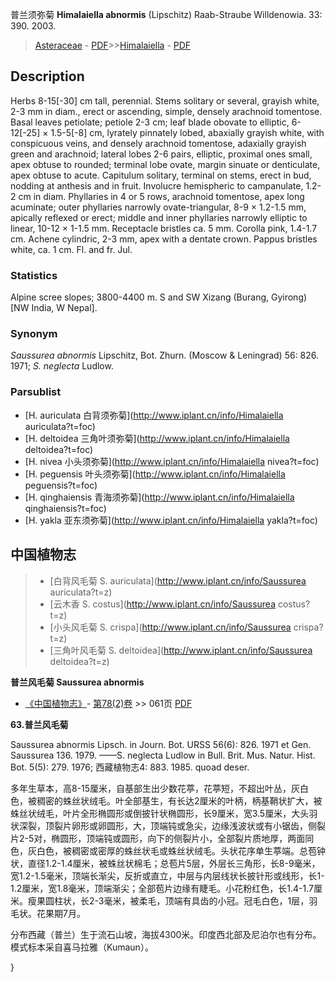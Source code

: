 普兰须弥菊 **Himalaiella abnormis** (Lipschitz) Raab-Straube Willdenowia. 33: 390. 2003.

> [Asteraceae](http://www.iplant.cn/info/Asteraceae?t=foc) - [PDF](http://www.iplant.cn/foc/pdf/Asteraceae.pdf)>>[Himalaiella](http://www.iplant.cn/info/Himalaiella?t=foc) - [PDF](http://www.iplant.cn/foc/pdf/Himalaiella.pdf)

## Description

Herbs 8-15[-30] cm tall, perennial. Stems solitary or several, grayish white, 2-3 mm in diam., erect or ascending, simple, densely arachnoid tomentose. Basal leaves petiolate; petiole 2-3 cm; leaf blade obovate to elliptic, 6-12[-25] × 1.5-5[-8] cm, lyrately pinnately lobed, abaxially grayish white, with conspicuous veins, and densely arachnoid tomentose, adaxially grayish green and arachnoid; lateral lobes 2-6 pairs, elliptic, proximal ones small, apex obtuse to rounded; terminal lobe ovate, margin sinuate or denticulate, apex obtuse to acute. Capitulum solitary, terminal on stems, erect in bud, nodding at anthesis and in fruit. Involucre hemispheric to campanulate, 1.2-2 cm in diam. Phyllaries in 4 or 5 rows, arachnoid tomentose, apex long acuminate; outer phyllaries narrowly ovate-triangular, 8-9 × 1.2-1.5 mm, apically reflexed or erect; middle and inner phyllaries narrowly elliptic to linear, 10-12 × 1-1.5 mm. Receptacle bristles ca. 5 mm. Corolla pink, 1.4-1.7 cm. Achene cylindric, 2-3 mm, apex with a dentate crown. Pappus bristles white, ca. 1 cm. Fl. and fr. Jul.

### Statistics
Alpine scree slopes; 3800-4400 m. S and SW Xizang (Burang, Gyirong) [NW India, W Nepal].

### Synonym
*Saussurea abnormis* Lipschitz, Bot. Zhurn. (Moscow & Leningrad) 56: 826. 1971; *S. neglecta* Ludlow.


### Parsublist

* [H.  auriculata  白背须弥菊](http://www.iplant.cn/info/Himalaiella auriculata?t=foc)
* [H.  deltoidea  三角叶须弥菊](http://www.iplant.cn/info/Himalaiella deltoidea?t=foc)
* [H.  nivea  小头须弥菊](http://www.iplant.cn/info/Himalaiella nivea?t=foc)
* [H.  peguensis  叶头须弥菊](http://www.iplant.cn/info/Himalaiella peguensis?t=foc)
* [H.  qinghaiensis  青海须弥菊](http://www.iplant.cn/info/Himalaiella qinghaiensis?t=foc)
* [H.  yakla  亚东须弥菊](http://www.iplant.cn/info/Himalaiella yakla?t=foc)

## 中国植物志

> * [白背风毛菊  S.  auriculata](http://www.iplant.cn/info/Saussurea auriculata?t=z)
> * [云木香  S.  costus](http://www.iplant.cn/info/Saussurea costus?t=z)
> * [小头风毛菊  S.  crispa](http://www.iplant.cn/info/Saussurea crispa?t=z)
> * [三角叶风毛菊  S.  deltoidea](http://www.iplant.cn/info/Saussurea deltoidea?t=z)

**普兰风毛菊 Saussurea abnormis**

* [《中国植物志》](http://www.iplant.cn/frps)- [第78(2)卷](http://www.iplant.cn/frps/vol/78(2)) >> 061页 [PDF](http://www.iplant.cn/frps/pdf/78(2)/061.PDF)

**63.普兰风毛菊**

Saussurea abnormis Lipsch. in Journ. Bot. URSS 56(6): 826. 1971 et Gen. Saussurea 136. 1979. ——S. neglecta Ludlow in Bull. Brit. Mus. Natur. Hist. Bot. 5(5): 279. 1976; 西藏植物志4: 883. 1985. quoad deser.

多年生草本，高8-15厘米，自基部生出少数花葶，花葶短，不超出叶丛，灰白色，被稠密的蛛丝状绒毛。叶全部基生，有长达2厘米的叶柄，柄基鞘状扩大，被蛛丝状绒毛，叶片全形椭圆形或倒披针状椭圆形，长9厘米，宽3.5厘米，大头羽状深裂，顶裂片卵形或卵圆形，大，顶端钝或急尖，边缘浅波状或有小锯齿，侧裂片2-5对，椭圆形，顶端钝或圆形，向下的侧裂片小，全部裂片质地厚，两面同色，灰白色，被稠密或密厚的蛛丝状毛或蛛丝状绒毛。头状花序单生葶端。总苞钟状，直径1.2-1.4厘米，被蛛丝状棉毛；总苞片5层，外层长三角形，长8-9毫米，宽1.2-1.5毫米，顶端长渐尖，反折或直立，中层与内层线状长披针形或线形，长1-1.2厘米，宽1.8毫米，顶端渐尖；全部苞片边缘有睫毛。小花粉红色，长1.4-1.7厘米。瘦果圆柱状，长2-3毫米，被柔毛，顶端有具齿的小冠。冠毛白色，1层，羽毛状。花果期7月。

分布西藏（普兰）生于流石山坡，海拔4300米。印度西北部及尼泊尔也有分布。模式标本采自喜马拉雅（Kumaun）。


}